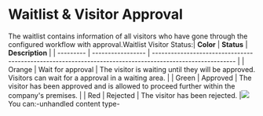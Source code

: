 # Waitlist & Visitor Approval

The waitlist contains information of all visitors who have gone through the configured workflow with approval.Waitlist Visitor Status:| **Color** | **Status** | **Description** | | --------- | ----------------- | -------------------------------------------------------------------------------------------------------- | | Orange | Wait for approval | The visitor is waiting until they will be approved. Visitors can wait for a approval in a waiting area. | | Green | Approved | The visitor has been approved and is allowed to proceed further within the company's premises. | | Red | Rejected | The visitor has been rejected. |![](https://archbee-image-uploads.s3.amazonaws.com/A5\_1-GIq7VE3mW0BNZbhM/PxpF2tHZ6j7hhgS1DPac3\_image.png)You can:-unhandled content type-
